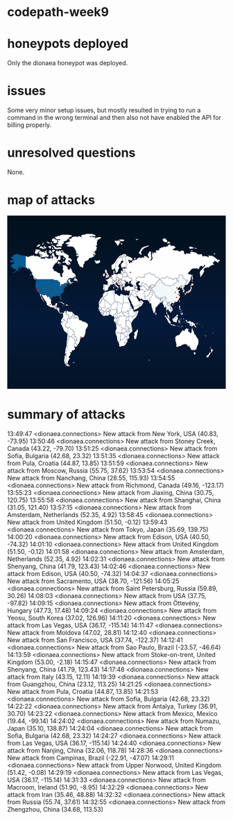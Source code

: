 # codepath-week9

# honeypots deployed

Only the dionaea honeypot was deployed.

# issues

Some very minor setup issues, but mostly resulted in trying to run a command in the wrong terminal and then also not have enabled the API for billing properly.

# unresolved questions

None.

# map of attacks

<img src="map.png" width="700" height="400" />

# summary of attacks

13:49:47 <dionaea.connections> New attack from New York, USA (40.83, -73.95)
13:50:46 <dionaea.connections> New attack from Stoney Creek, Canada (43.22, -79.70)
13:51:25 <dionaea.connections> New attack from Sofia, Bulgaria (42.68, 23.32)
13:51:35 <dionaea.connections> New attack from Pula, Croatia (44.87, 13.85)
13:51:59 <dionaea.connections> New attack from Moscow, Russia (55.75, 37.62)
13:53:54 <dionaea.connections> New attack from Nanchang, China (28.55, 115.93)
13:54:55 <dionaea.connections> New attack from Richmond, Canada (49.16, -123.17)
13:55:23 <dionaea.connections> New attack from Jiaxing, China (30.75, 120.75)
13:55:58 <dionaea.connections> New attack from Shanghai, China (31.05, 121.40)
13:57:15 <dionaea.connections> New attack from Amsterdam, Netherlands (52.35, 4.92)
13:58:45 <dionaea.connections> New attack from United Kingdom (51.50, -0.12)
13:59:43 <dionaea.connections> New attack from Tokyo, Japan (35.69, 139.75)
14:00:20 <dionaea.connections> New attack from Edison, USA (40.50, -74.32)
14:01:10 <dionaea.connections> New attack from United Kingdom (51.50, -0.12)
14:01:58 <dionaea.connections> New attack from Amsterdam, Netherlands (52.35, 4.92)
14:02:31 <dionaea.connections> New attack from Shenyang, China (41.79, 123.43)
14:02:46 <dionaea.connections> New attack from Edison, USA (40.50, -74.32)
14:04:37 <dionaea.connections> New attack from Sacramento, USA (38.70, -121.56)
14:05:25 <dionaea.connections> New attack from Saint Petersburg, Russia (59.89, 30.26)
14:08:03 <dionaea.connections> New attack from USA (37.75, -97.82)
14:09:15 <dionaea.connections> New attack from Öttevény, Hungary (47.73, 17.48)
14:09:24 <dionaea.connections> New attack from Yeosu, South Korea (37.02, 126.96)
14:11:20 <dionaea.connections> New attack from Las Vegas, USA (36.17, -115.14)
14:11:47 <dionaea.connections> New attack from Moldova (47.02, 28.81)
14:12:40 <dionaea.connections> New attack from San Francisco, USA (37.74, -122.37)
14:12:41 <dionaea.connections> New attack from Sao Paulo, Brazil (-23.57, -46.64)
14:13:59 <dionaea.connections> New attack from Stoke-on-trent, United Kingdom (53.00, -2.18)
14:15:47 <dionaea.connections> New attack from Shenyang, China (41.79, 123.43)
14:17:48 <dionaea.connections> New attack from Italy (43.15, 12.11)
14:19:39 <dionaea.connections> New attack from Guangzhou, China (23.12, 113.25)
14:21:25 <dionaea.connections> New attack from Pula, Croatia (44.87, 13.85)
14:21:53 <dionaea.connections> New attack from Sofia, Bulgaria (42.68, 23.32)
14:22:22 <dionaea.connections> New attack from Antalya, Turkey (36.91, 30.70)
14:23:22 <dionaea.connections> New attack from Mexico, Mexico (19.44, -99.14)
14:24:02 <dionaea.connections> New attack from Numazu, Japan (35.10, 138.87)
14:24:04 <dionaea.connections> New attack from Sofia, Bulgaria (42.68, 23.32)
14:24:27 <dionaea.connections> New attack from Las Vegas, USA (36.17, -115.14)
14:24:40 <dionaea.connections> New attack from Nanjing, China (32.06, 118.78)
14:28:36 <dionaea.connections> New attack from Campinas, Brazil (-22.91, -47.07)
14:29:11 <dionaea.connections> New attack from Upper Norwood, United Kingdom (51.42, -0.08)
14:29:19 <dionaea.connections> New attack from Las Vegas, USA (36.17, -115.14)
14:31:33 <dionaea.connections> New attack from Macroom, Ireland (51.90, -8.95)
14:32:29 <dionaea.connections> New attack from Iran (35.46, 48.88)
14:32:32 <dionaea.connections> New attack from Russia (55.74, 37.61)
14:32:55 <dionaea.connections> New attack from Zhengzhou, China (34.68, 113.53)

